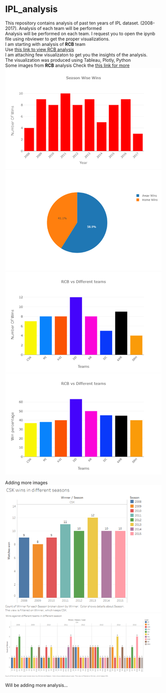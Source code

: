 # IPL_analysis
This repository contains analysis of past ten years of IPL dataset. (2008-2017). Analysis of each team will be performed<br>
Analysis will be performed on each team. I request you to open the ipynb file using nbviewer to get the proper visualizations.<br>
I am starting with analysis of <b>RCB</b> team<br>
Use <a href="https://nbviewer.jupyter.org/github/mayanku/IPL_analysis/blob/master/RCB_analysis%20%287%29.ipynb"> this link to view RCB analysis</a><br>
I am attaching few visualizaton to get you the insights of the analysis.<br>
The visualization was produced using Tableau, Plotly, Python<br>
Some images from <b>RCB</b> analysis Check the <a href="https://github.com/mayanku/IPL_analysis/blob/master/RCB_analysis%20(7).ipynb"> this link for more</a>
<img src="https://github.com/mayanku/IPL_analysis/blob/master/Images/newplot%20(1).png"></img><br>
<img src="https://github.com/mayanku/IPL_analysis/blob/master/Images/newplot%20(2).png"></img><br>
<img src="https://github.com/mayanku/IPL_analysis/blob/master/Images/newplot%20(3).png"></img><br>
<img src="https://github.com/mayanku/IPL_analysis/blob/master/Images/newplot%20(4).png"></img><br>

Adding more images
<img src="https://github.com/mayanku/IPL_analysis/blob/master/Images/CSK_wins.png"></img><br>
<img src="https://github.com/mayanku/IPL_analysis/blob/master/Images/CSK_different%20teams.png"></img><br>

Will be adding more analysis...



